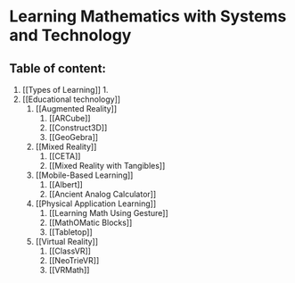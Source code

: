 # Learning Mathematics with Systems and Technology

## Table of content:

1. [[Types of Learning]]
	1. 
2. [[Educational technology]]
	1. [[Augmented Reality]]
		1. [[ARCube]]
		2. [[Construct3D]]
		3. [[GeoGebra]]
	2. [[Mixed Reality]]
		1. [[CETA]]
		2. [[Mixed Reality with Tangibles]]
	3. [[Mobile-Based Learning]]
		1. [[Albert]]
		2. [[Ancient Analog Calculator]]
	4. [[Physical Application Learning]]
		1. [[Learning Math Using Gesture]]
		2. [[MathOMatic Blocks]]
		3. [[Tabletop]]
	5. [[Virtual Reality]]
		1. [[ClassVR]]
		2. [[NeoTrieVR]]
		3. [[VRMath]]